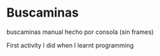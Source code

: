 # Buscaminas
buscaminas manual hecho por consola (sin frames)

First activity I did when I learnt programming
